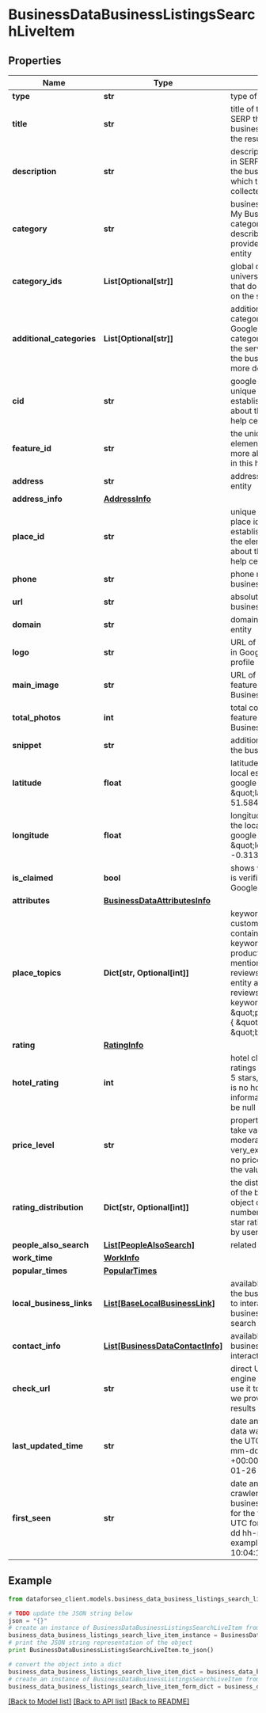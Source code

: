 # BusinessDataBusinessListingsSearchLiveItem


## Properties

Name | Type | Description | Notes
------------ | ------------- | ------------- | -------------
**type** | **str** | type of element | [optional] 
**title** | **str** | title of the element in SERP the name of the business entity for which the results are collected | [optional] 
**description** | **str** | description of the element in SERP the description of the business entity for which the results are collected | [optional] 
**category** | **str** | business category Google My Business general category that best describes the services provided by the business entity | [optional] 
**category_ids** | **List[Optional[str]]** | global category IDs universal category IDs that do not change based on the selected country | [optional] 
**additional_categories** | **List[Optional[str]]** | additional business categories additional Google My Business categories that describe the services provided by the business entity in more detail | [optional] 
**cid** | **str** | google-defined client id unique id of a local establishment learn more about the identifier in this help center article | [optional] 
**feature_id** | **str** | the unique identifier of the element in SERP learn more about the identifier in this help center article | [optional] 
**address** | **str** | address of the business entity | [optional] 
**address_info** | [**AddressInfo**](AddressInfo.md) |  | [optional] 
**place_id** | **str** | unique place identifier place id of the local establishment featured in the element learn more about the identifier in this help center article | [optional] 
**phone** | **str** | phone number of the business entity | [optional] 
**url** | **str** | absolute url of the business entity | [optional] 
**domain** | **str** | domain of the business entity | [optional] 
**logo** | **str** | URL of the logo featured in Google My Business profile | [optional] 
**main_image** | **str** | URL of the main image featured in Google My Business profile | [optional] 
**total_photos** | **int** | total count of images featured in Google My Business profile | [optional] 
**snippet** | **str** | additional information on the business entity | [optional] 
**latitude** | **float** | latitude coordinate of the local establishments in google maps example: \&quot;latitude\&quot;: 51.584091 | [optional] 
**longitude** | **float** | longitude coordinate of the local establishment in google maps example: \&quot;longitude\&quot;: -0.31365919999999997 | [optional] 
**is_claimed** | **bool** | shows whether the entity is verified by its owner on Google Maps | [optional] 
**attributes** | [**BusinessDataAttributesInfo**](BusinessDataAttributesInfo.md) |  | [optional] 
**place_topics** | **Dict[str, Optional[int]]** | keywords mentioned in customer reviews contains most popular keywords related to products/services mentioned in customer reviews of a business entity and the number of reviews mentioning each keyword example:  \&quot;place_topics\&quot;: { \&quot;egg roll\&quot;: 48, \&quot;birthday\&quot;: 33 } | [optional] 
**rating** | [**RatingInfo**](RatingInfo.md) |  | [optional] 
**hotel_rating** | **int** | hotel class rating class ratings range between 1-5 stars, learn more if there is no hotel class rating information, the value will be null | [optional] 
**price_level** | **str** | property price level can take values: inexpensive, moderate, expensive, very_expensive if there is no price level information, the value will be null | [optional] 
**rating_distribution** | **Dict[str, Optional[int]]** | the distribution of ratings of the business entity the object displays the number of 1-star to 5-star ratings, as reviewed by users | [optional] 
**people_also_search** | [**List[PeopleAlsoSearch]**](PeopleAlsoSearch.md) | related business entities | [optional] 
**work_time** | [**WorkInfo**](WorkInfo.md) |  | [optional] 
**popular_times** | [**PopularTimes**](PopularTimes.md) |  | [optional] 
**local_business_links** | [**List[BaseLocalBusinessLink]**](BaseLocalBusinessLink.md) | available interactions with the business list of options to interact with the business directly from search results | [optional] 
**contact_info** | [**List[BusinessDataContactInfo]**](BusinessDataContactInfo.md) | available contacts of the business list of contacts to interact with the business | [optional] 
**check_url** | **str** | direct URL to search engine results you can use it to make sure that we provided accurate results | [optional] 
**last_updated_time** | **str** | date and time when the data was last updated in the UTC format: “yyyy-mm-dd hh-mm-ss +00:00” example: 2023-01-26 09:03:15 +00:00 | [optional] 
**first_seen** | **str** | date and time when our crawler found the business listing element for the first time in the UTC format: “yyyy-mm-dd hh-mm-ss +00:00” example: 2023-03-11 10:04:11 +00:00 | [optional] 

## Example

```python
from dataforseo_client.models.business_data_business_listings_search_live_item import BusinessDataBusinessListingsSearchLiveItem

# TODO update the JSON string below
json = "{}"
# create an instance of BusinessDataBusinessListingsSearchLiveItem from a JSON string
business_data_business_listings_search_live_item_instance = BusinessDataBusinessListingsSearchLiveItem.from_json(json)
# print the JSON string representation of the object
print BusinessDataBusinessListingsSearchLiveItem.to_json()

# convert the object into a dict
business_data_business_listings_search_live_item_dict = business_data_business_listings_search_live_item_instance.to_dict()
# create an instance of BusinessDataBusinessListingsSearchLiveItem from a dict
business_data_business_listings_search_live_item_form_dict = business_data_business_listings_search_live_item.from_dict(business_data_business_listings_search_live_item_dict)
```
[[Back to Model list]](../README.md#documentation-for-models) [[Back to API list]](../README.md#documentation-for-api-endpoints) [[Back to README]](../README.md)


